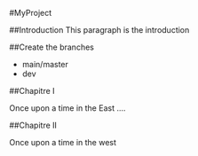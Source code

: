 #MyProject

##Introduction
This paragraph is the introduction

##Create the branches

- main/master
- dev

##Chapitre I

Once upon a time in the East ....


##Chapitre II

Once upon a time in the west